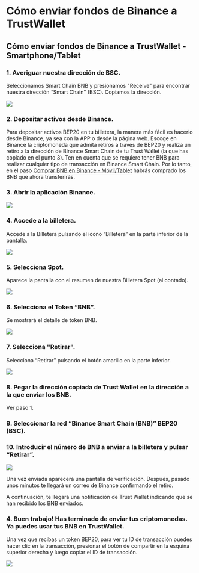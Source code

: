 # Cómo enviar fondos de Binance a TrustWallet

## Cómo enviar fondos de Binance a TrustWallet - Smartphone/Tablet



### 1. Averiguar nuestra dirección de BSC.

Seleccionamos Smart Chain BNB y presionamos "Receive" para encontrar nuestra dirección “Smart Chain" \(BSC\). Copiamos la dirección.



![](https://user-images.githubusercontent.com/79335891/108876360-6d403700-75fe-11eb-939b-80df41248836.png)



### 2. Depositar activos desde Binance.

Para depositar activos BEP20 en tu billetera, la manera más fácil es hacerlo desde Binance, ya sea con la APP o desde la página web. Escoge en Binance la criptomoneda que admita retiros a través de BEP20 y realiza un retiro a la dirección de Binance Smart Chain de tu Trust Wallet \(la que has copiado en el punto 3\). Ten en cuenta que se requiere tener BNB para realizar cualquier tipo de transacción en Binance Smart Chain. Por lo tanto, en el paso [Comprar BNB en Binance - Móvil/Tablet](../primeros-pasos-binance/comprar-bnb-en-binance.md) habrás comprado los BNB que ahora transferirás.



### 3. Abrir la aplicación Binance.



![](../../../../.gitbook/assets/screenshot_20210224-221417%20%281%29.jpg)



### 4. Accede a la billetera.

Accede a la Billetera pulsando el icono “Billetera” en la parte inferior de la pantalla.



![](../../../../.gitbook/assets/screenshot_20210224-221906%20%286%29%20%286%29%20%286%29%20%286%29%20%286%29%20%286%29%20%285%29.jpg)



### 5. Selecciona Spot.

Aparece la pantalla con el resumen de nuestra Billetera Spot \(al contado\).



![](../../../../.gitbook/assets/screenshot_20210228-173736.jpg)



### 6. Selecciona el Token “BNB”.

Se mostrará el detalle de token BNB.



![](../../../../.gitbook/assets/screenshot_20210228-173743.jpg)



### 7. Selecciona "Retirar".

Selecciona “Retirar” pulsando el botón amarillo en la parte inferior.



![](../../../../.gitbook/assets/screenshot_20210228-173757.jpg)



### 8. Pegar la dirección copiada de Trust Wallet en la dirección a la que enviar los BNB.

Ver paso 1.



### 9. Seleccionar la red “Binance Smart Chain \(BNB\)” BEP20 \(BSC\).



### 10. Introducir el número de BNB a enviar a la billetera y pulsar “Retirar”.





![](../../../../.gitbook/assets/screenshot_20210228-173805.jpg)



Una vez enviada aparecerá una pantalla de verificación. Después, pasado unos minutos te llegará un correo de Binance confirmando el retiro. 

A continuación, te llegará una notificación de Trust Wallet indicando que se han recibido los BNB enviados.



### 4. Buen trabajo! Has terminado de enviar tus criptomonedas. Ya puedes usar tus BNB en TrustWallet.

Una vez que recibas un token BEP20, para ver tu ID de transacción puedes hacer clic en la transacción, presionar el botón de compartir en la esquina superior derecha y luego copiar el ID de transacción.



![](https://user-images.githubusercontent.com/79335891/108876364-6dd8cd80-75fe-11eb-94c1-88c398870b2d.png)







